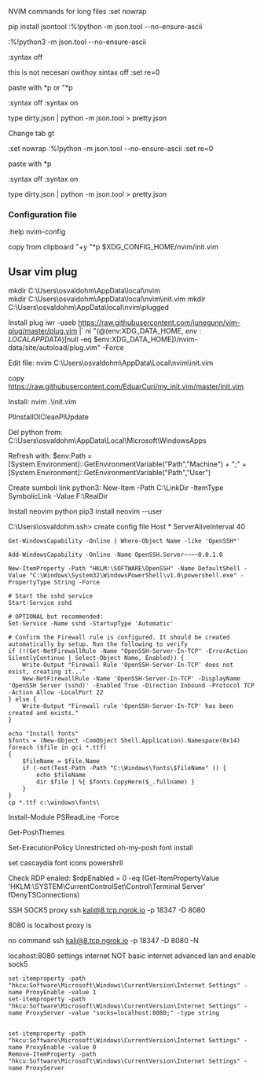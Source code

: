 NVIM commands for long files
:set nowrap

pip install jsontool :%!python -m json.tool --no-ensure-ascii

:%!python3 -m json.tool --no-ensure-ascii

:syntax off

this is not necesari owithoy sintax off :set re=0

paste with *p or "*p

:syntax off :syntax on

type dirty.json | python -m json.tool > pretty.json

Change tab
gt


:set nowrap :%!python -m json.tool --no-ensure-ascii :set re=0

paste with *p

:syntax off :syntax on

type dirty.json | python -m json.tool > pretty.json

### Configuration file

:help nvim-config


copy from clipboard
"+y
"*p
$XDG_CONFIG_HOME/nvim/init.vim


## Usar vim plug

mkdir C:\Users\osvaldohm\AppData\local\nvim\
mkdir C:\Users\osvaldohm\AppData\local\nvim\init.vim
mkdir C:\Users\osvaldohm\AppData\local\nvim\plugged

Install plug
iwr -useb https://raw.githubusercontent.com/junegunn/vim-plug/master/plug.vim |`
    ni "$(@($env:XDG_DATA_HOME, $env:LOCALAPPDATA)[$null -eq $env:XDG_DATA_HOME])/nvim-data/site/autoload/plug.vim" -Force

Edit file:
nvim C:\Users\osvaldohm\AppData\Local\nvim\init.vim

copy
https://raw.githubusercontent.com/EduarCuri/my_init.vim/master/init.vim

Install:
nvim .\init.vim

PlInstallOlCleanPlUpdate


Del python from:
C:\Users\osvaldohm\AppData\Local\Microsoft\WindowsApps

Refresh with:
$env:Path = [System.Environment]::GetEnvironmentVariable("Path","Machine") + ";" + [System.Environment]::GetEnvironmentVariable("Path","User")

Create sumboli link python3:
New-Item -Path C:\LinkDir -ItemType SymbolicLink -Value F:\RealDir

Install neovim python
pip3 install neovim --user





C:\Users\osvaldohm\.ssh>
create config file
Host *
    ServerAliveInterval 40



``` 
Get-WindowsCapability -Online | Where-Object Name -like 'OpenSSH*'
```

``` 
Add-WindowsCapability -Online -Name OpenSSH.Server~~~~0.0.1.0
``` 

``` 
New-ItemProperty -Path "HKLM:\SOFTWARE\OpenSSH" -Name DefaultShell -Value "C:\Windows\System32\WindowsPowerShell\v1.0\powershell.exe" -PropertyType String -Force
```

```
# Start the sshd service
Start-Service sshd

# OPTIONAL but recommended:
Set-Service -Name sshd -StartupType 'Automatic'

# Confirm the Firewall rule is configured. It should be created automatically by setup. Run the following to verify
if (!(Get-NetFirewallRule -Name "OpenSSH-Server-In-TCP" -ErrorAction SilentlyContinue | Select-Object Name, Enabled)) {
    Write-Output "Firewall Rule 'OpenSSH-Server-In-TCP' does not exist, creating it..."
    New-NetFirewallRule -Name 'OpenSSH-Server-In-TCP' -DisplayName 'OpenSSH Server (sshd)' -Enabled True -Direction Inbound -Protocol TCP -Action Allow -LocalPort 22
} else {
    Write-Output "Firewall rule 'OpenSSH-Server-In-TCP' has been created and exists."
}
```








```
echo "Install fonts"
$fonts = (New-Object -ComObject Shell.Application).Namespace(0x14)
foreach ($file in gci *.ttf)
{
    $fileName = $file.Name
    if (-not(Test-Path -Path "C:\Windows\fonts\$fileName" )) {
        echo $fileName
        dir $file | %{ $fonts.CopyHere($_.fullname) }
    }
}
cp *.ttf c:\windows\fonts\
```




Install-Module PSReadLine -Force



Get-PoshThemes

Set-ExecutionPolicy Unrestricted
oh-my-posh font install



set cascaydia font icons powershrll




Check RDP enaled:
$rdpEnabled = 0 -eq (Get-ItemPropertyValue 'HKLM:\SYSTEM\CurrentControlSet\Control\Terminal Server' fDenyTSConnections)



SSH SOCK5 proxy 
ssh kali@8.tcp.ngrok.io -p 18347 -D 8080

8080 is localhost 
proxy is


no command 
 ssh kali@8.tcp.ngrok.io -p 18347 -D 8080 -N

locahost:8080 settings internet NOT basic internet 
advanced lan
and enable sock5





```
set-itemproperty -path "hkcu:Software\Microsoft\Windows\CurrentVersion\Internet Settings" -name ProxyEnable -value 1
set-itemproperty -path "hkcu:Software\Microsoft\Windows\CurrentVersion\Internet Settings" -name ProxyServer -value "socks=localhost:8080;" -type string


set-itemproperty -path "hkcu:Software\Microsoft\Windows\CurrentVersion\Internet Settings" -name ProxyEnable -value 0
Remove-ItemProperty -path "hkcu:Software\Microsoft\Windows\CurrentVersion\Internet Settings" -name ProxyServer
```

